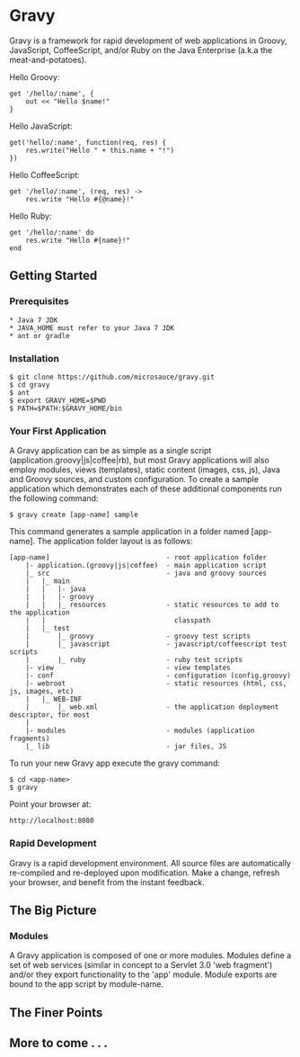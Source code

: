 
Gravy
===

Gravy is a framework for rapid development of web applications in Groovy, JavaScript, CoffeeScript, and/or Ruby 
on the Java Enterprise (a.k.a the meat-and-potatoes).  

Hello Groovy:

	get '/hello/:name', { 
		out << "Hello $name!"
	}

Hello JavaScript:

	get('hello/:name', function(req, res) {
		res.write("Hello " + this.name + "!")
	})

Hello CoffeeScript:

	get '/hello/:name', (req, res) ->
		res.write "Hello #{@name}!"
		
Hello Ruby:

	get '/hello/:name' do
		res.write "Hello #{name}!"
	end	
		
## Getting Started

### Prerequisites

	* Java 7 JDK
	* JAVA_HOME must refer to your Java 7 JDK
	* ant or gradle

### Installation

	$ git clone https://github.com/microsauce/gravy.git
	$ cd gravy
	$ ant
	$ export GRAVY_HOME=$PWD
	$ PATH=$PATH:$GRAVY_HOME/bin

### Your First Application

A Gravy application can be as simple as a single script (application.groovy|js|coffee|rb), but most Gravy 
applications will also employ modules, views (templates), static content (images, css, js), Java and 
Groovy sources, and custom configuration. To create a sample application which demonstrates each of 
these additional components run the following command:

	$ gravy create [app-name] sample

This command generates a sample application in a folder named [app-name].  The application folder layout 
is as follows:

	[app-name]                             - root application folder
	    |- application.(groovy|js|coffee)  - main application script
	    |_ src                             - java and groovy sources   
	    |   |_ main
	    |   |   |- java
	    |   |   |- groovy
	    |   |   |_ resources               - static resources to add to the application 
	    |   |                                classpath
	    |   |_ test 
	    |       |_ groovy                  - groovy test scripts
	    |       |_ javascript              - javascript/coffeescript test scripts
	    |       |_ ruby                    - ruby test scripts
	    |- view                            - view templates
	    |- conf                            - configuration (config.groovy)
	    |- webroot                         - static resources (html, css, js, images, etc)
	    |   |_ WEB-INF         
	    |       |_ web.xml                 - the application deployment descriptor, for most
	    |
	    |- modules                         - modules (application fragments)
	    |_ lib                             - jar files, JS

To run your new Gravy app execute the gravy command:

	$ cd <app-name>
	$ gravy

Point your browser at:

	http://localhost:8080

### Rapid Development

Gravy is a rapid development environment.  All source files are automatically re-compiled and re-deployed upon 
modification.  Make a change, refresh your browser, and benefit from the instant feedback.

## The Big Picture

### Modules

A Gravy application is composed of one or more modules.  Modules define a set of web services (similar in concept 
to a Servlet 3.0 'web fragment') and/or they export functionality to the 'app' module.  Module exports are bound to 
the app script by module-name.

## The Finer Points



## More to come . . .